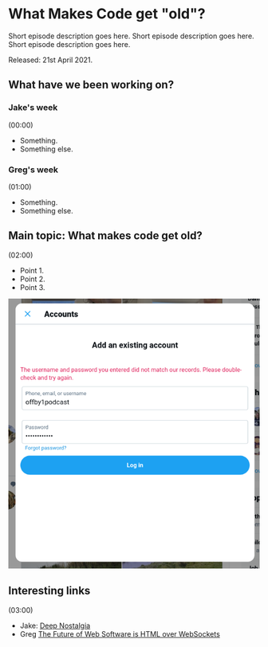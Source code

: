 # What Makes Code get "old"?

Short episode description goes here. Short episode description goes here. Short episode description goes here.

Released: 21st April 2021.

## What have we been working on?

### Jake's week

(00:00)

+ Something.
+ Something else.

### Greg's week

(01:00)

+ Something.
+ Something else.

## Main topic: What makes code get old?

(02:00)

+ Point 1.
+ Point 2.
+ Point 3.

![Twitter won't let me sign up](img/001-twitter.png)

## Interesting links

(03:00)

+ Jake: [Deep Nostalgia](https://www.myheritage.com/deep-nostalgia)
+ Greg [The Future of Web Software is HTML over WebSockets](https://alistapart.com/article/the-future-of-web-software-is-html-over-websockets/)
